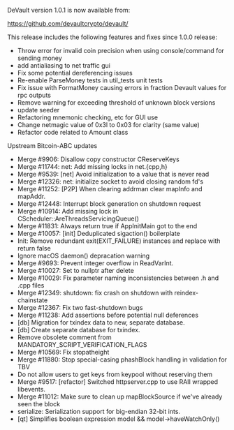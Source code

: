 DeVault version 1.0.1 is now available from:

  <https://github.com/devaultcrypto/devault/>

This release includes the following features and fixes since 1.0.0 release:

- Throw error for invalid coin precision when using console/command for sending money
- add antialiasing to net traffic gui
- Fix some potential dereferencing issues
- Re-enable ParseMoney tests in util_tests unit tests
- Fix issue with FormatMoney causing errors in fraction Devault values for rpc outputs
- Remove warning for exceeding threshold of unknown block versions
- update seeder
- Refactoring mnemonic checking, etc for GUI use
- Change netmagic value of 0x3l to 0x03 for clarity (same value)
- Refactor code related to Amount class

Upstream Bitcoin-ABC updates

- Merge #9906: Disallow copy constructor CReserveKeys
- Merge #11744: net: Add missing locks in net.{cpp,h}
- Merge #9539: [net] Avoid initialization to a value that is never read
- Merge #12326: net: initialize socket to avoid closing random fd's
- Merge #11252: [P2P] When clearing addrman clear mapInfo and mapAddr.
- Merge #12448: Interrupt block generation on shutdown request
- Merge #10914: Add missing lock in CScheduler::AreThreadsServicingQueue()
- Merge #11831: Always return true if AppInitMain got to the end
- Merge #10057: [init] Deduplicated sigaction() boilerplate
- Init: Remove redundant exit(EXIT_FAILURE) instances and replace with return false
- Ignore macOS daemon() depracation warning
- Merge #9693: Prevent integer overflow in ReadVarInt.
- Merge #10027: Set to nullptr after delete
- Merge #10029: Fix parameter naming inconsistencies between .h and .cpp files
- Merge #12349: shutdown: fix crash on shutdown with reindex-chainstate
- Merge #12367: Fix two fast-shutdown bugs
- Merge #11238: Add assertions before potential null deferences
- [db] Migration for txindex data to new, separate database.
- [db] Create separate database for txindex.
- Remove obsolete comment from MANDATORY_SCRIPT_VERIFICATION_FLAGS
- Merge #10569: Fix stopatheight
- Merge #11880: Stop special-casing phashBlock handling in validation for TBV
- Do not allow users to get keys from keypool without reserving them
- Merge #9517: [refactor] Switched httpserver.cpp to use RAII wrapped libevents.
- Merge #11012: Make sure to clean up mapBlockSource if we've already seen the block
- serialize: Serialization support for big-endian 32-bit ints.
- [qt] Simplifies boolean expression model && model->haveWatchOnly()
 
